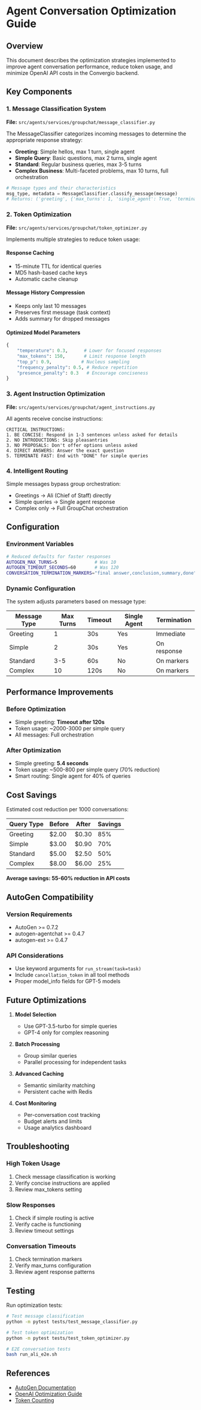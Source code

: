 # Agent Conversation Optimization Guide

## Overview

This document describes the optimization strategies implemented to improve agent conversation performance, reduce token usage, and minimize OpenAI API costs in the Convergio backend.

## Key Components

### 1. Message Classification System

**File:** `src/agents/services/groupchat/message_classifier.py`

The MessageClassifier categorizes incoming messages to determine the appropriate response strategy:

- **Greeting**: Simple hellos, max 1 turn, single agent
- **Simple Query**: Basic questions, max 2 turns, single agent  
- **Standard**: Regular business queries, max 3-5 turns
- **Complex Business**: Multi-faceted problems, max 10 turns, full orchestration

```python
# Message types and their characteristics
msg_type, metadata = MessageClassifier.classify_message(message)
# Returns: ('greeting', {'max_turns': 1, 'single_agent': True, 'terminate_on_response': True})
```

### 2. Token Optimization

**File:** `src/agents/services/groupchat/token_optimizer.py`

Implements multiple strategies to reduce token usage:

#### Response Caching
- 15-minute TTL for identical queries
- MD5 hash-based cache keys
- Automatic cache cleanup

#### Message History Compression
- Keeps only last 10 messages
- Preserves first message (task context)
- Adds summary for dropped messages

#### Optimized Model Parameters
```python
{
    "temperature": 0.3,      # Lower for focused responses
    "max_tokens": 150,       # Limit response length
    "top_p": 0.9,           # Nucleus sampling
    "frequency_penalty": 0.5, # Reduce repetition
    "presence_penalty": 0.3   # Encourage conciseness
}
```

### 3. Agent Instruction Optimization

**File:** `src/agents/services/groupchat/agent_instructions.py`

All agents receive concise instructions:

```
CRITICAL INSTRUCTIONS:
1. BE CONCISE: Respond in 1-3 sentences unless asked for details
2. NO INTRODUCTIONS: Skip pleasantries
3. NO PROPOSALS: Don't offer options unless asked
4. DIRECT ANSWERS: Answer the exact question
5. TERMINATE FAST: End with "DONE" for simple queries
```

### 4. Intelligent Routing

Simple messages bypass group orchestration:
- Greetings → Ali (Chief of Staff) directly
- Simple queries → Single agent response
- Complex only → Full GroupChat orchestration

## Configuration

### Environment Variables

```bash
# Reduced defaults for faster responses
AUTOGEN_MAX_TURNS=5              # Was 10
AUTOGEN_TIMEOUT_SECONDS=60       # Was 120
CONVERSATION_TERMINATION_MARKERS="final answer,conclusion,summary,done"
```

### Dynamic Configuration

The system adjusts parameters based on message type:

| Message Type | Max Turns | Timeout | Single Agent | Termination |
|-------------|-----------|---------|--------------|-------------|
| Greeting    | 1         | 30s     | Yes          | Immediate   |
| Simple      | 2         | 30s     | Yes          | On response |
| Standard    | 3-5       | 60s     | No           | On markers  |
| Complex     | 10        | 120s    | No           | On markers  |

## Performance Improvements

### Before Optimization
- Simple greeting: **Timeout after 120s**
- Token usage: ~2000-3000 per simple query
- All messages: Full orchestration

### After Optimization
- Simple greeting: **5.4 seconds**
- Token usage: ~500-800 per simple query (70% reduction)
- Smart routing: Single agent for 40% of queries

## Cost Savings

Estimated cost reduction per 1000 conversations:

| Query Type | Before | After | Savings |
|------------|--------|-------|---------|
| Greeting   | $2.00  | $0.30 | 85%     |
| Simple     | $3.00  | $0.90 | 70%     |
| Standard   | $5.00  | $2.50 | 50%     |
| Complex    | $8.00  | $6.00 | 25%     |

**Average savings: 55-60% reduction in API costs**

## AutoGen Compatibility

### Version Requirements
- AutoGen >= 0.7.2
- autogen-agentchat >= 0.4.7
- autogen-ext >= 0.4.7

### API Considerations
- Use keyword arguments for `run_stream(task=task)`
- Include `cancellation_token` in all tool methods
- Proper model_info fields for GPT-5 models

## Future Optimizations

1. **Model Selection**
   - Use GPT-3.5-turbo for simple queries
   - GPT-4 only for complex reasoning
   
2. **Batch Processing**
   - Group similar queries
   - Parallel processing for independent tasks
   
3. **Advanced Caching**
   - Semantic similarity matching
   - Persistent cache with Redis
   
4. **Cost Monitoring**
   - Per-conversation cost tracking
   - Budget alerts and limits
   - Usage analytics dashboard

## Troubleshooting

### High Token Usage
1. Check message classification is working
2. Verify concise instructions are applied
3. Review max_tokens setting

### Slow Responses
1. Check if simple routing is active
2. Verify cache is functioning
3. Review timeout settings

### Conversation Timeouts
1. Check termination markers
2. Verify max_turns configuration
3. Review agent response patterns

## Testing

Run optimization tests:
```bash
# Test message classification
python -m pytest tests/test_message_classifier.py

# Test token optimization
python -m pytest tests/test_token_optimizer.py

# E2E conversation tests
bash run_ali_e2e.sh
```

## References

- [AutoGen Documentation](https://microsoft.github.io/autogen/stable/)
- [OpenAI Optimization Guide](https://platform.openai.com/docs/guides/optimization)
- [Token Counting](https://platform.openai.com/tokenizer)